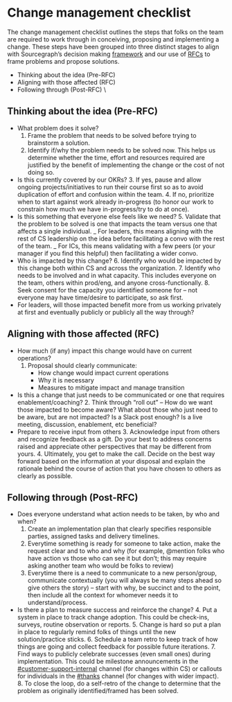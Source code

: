 # Change management checklist

The change management checklist outlines the steps that folks on the team are required to work through in conceiving, proposing and implementing a change. These steps have been grouped into three distinct stages to align with Sourcegraph’s decision making [framework](../content/company-info-and-process/communication/decisions.md) and our use of [RFCs](../content/company-info-and-process/communication/rfcs/index.md) to frame problems and propose solutions.

- Thinking about the idea (Pre-RFC)
- Aligning with those affected (RFC)
- Following through (Post-RFC) \

## Thinking about the idea (Pre-RFC)

- What problem does it solve?
  1. Frame the problem that needs to be solved before trying to brainstorm a solution.
  2. Identify if/why the problem needs to be solved now. This helps us determine whether the time, effort and resources required are justified by the benefit of implementing the change or the cost of not doing so.
- Is this currently covered by our OKRs? 3. If yes, pause and allow ongoing projects/initiatives to run their course first so as to avoid duplication of effort and confusion within the team. 4. If no, prioritize when to start against work already in-progress (to honor our work to constrain how much we have in-progress/try to do at once).
- Is this something that everyone else feels like we need? 5. Validate that the problem to be solved is one that impacts the team versus one that affects a single individual.
  _ For leaders, this means aligning with the rest of CS leadership on the idea before facilitating a convo with the rest of the team.
  _ For ICs, this means validating with a few peers (or your manager if you find this helpful) then facilitating a wider convo.
- Who is impacted by this change? 6. Identify who would be impacted by this change both within CS and across the organization. 7. Identify who needs to be involved and in what capacity. This includes everyone on the team, others within prod/eng, and anyone cross-functionally. 8. Seek consent for the capacity you identified someone for – not everyone may have time/desire to participate, so ask first.
- For leaders, will those impacted benefit more from us working privately at first and eventually publicly or publicly all the way through?

## Aligning with those affected (RFC)

- How much (if any) impact this change would have on current operations?
  1. Proposal should clearly communicate:
     - How change would impact current operations
     - Why it is necessary
     - Measures to mitigate impact and manage transition
- Is this a change that just needs to be communicated or one that requires enablement/coaching? 2. Think through “roll out” – How do we want those impacted to become aware? What about those who just need to be aware, but are not impacted? Is a Slack post enough? Is a live meeting, discussion, enablement, etc beneficial?
- Prepare to receive input from others 3. Acknowledge input from others and recognize feedback as a gift. Do your best to address concerns raised and appreciate other perspectives that may be different from yours. 4. Ultimately, you get to make the call. Decide on the best way forward based on the information at your disposal and explain the rationale behind the course of action that you have chosen to others as clearly as possible.

## Following through (Post-RFC)

- Does everyone understand what action needs to be taken, by who and when?
  1. Create an implementation plan that clearly specifies responsible parties, assigned tasks and delivery timelines.
  2. Everytime something is ready for someone to take action, make the request clear and to who and why (for example, @mention folks who have action vs those who can see it but don’t; this may require asking another team who would be folks to review)
  3. Everytime there is a need to communicate to a new person/group, communicate contextually (you will always be many steps ahead so give others the story) – start with why, be succinct and to the point, then include all the context for whomever needs it to understand/process.
- Is there a plan to measure success and reinforce the change? 4. Put a system in place to track change adoption. This could be check-ins, surveys, routine observation or reports. 5. Change is hard so put a plan in place to regularly remind folks of things until the new solution/practice sticks. 6. Schedule a team retro to keep track of how things are going and collect feedback for possible future iterations. 7. Find ways to publicly celebrate successes (even small ones) during implementation. This could be milestone announcements in the [#customer-support-internal](https://sourcegraph.slack.com/archives/C01JR51JR5J) channel (for changes within CS) or callouts for individuals in the [#thanks](https://sourcegraph.slack.com/archives/CDVGH9RDF) channel (for changes with wider impact). 8. To close the loop, do a self-retro of the change to determine that the problem as originally identified/framed has been solved.
